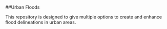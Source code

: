 ##Urban Floods

This repository is designed to give multiple options to create and enhance flood delineations in urban areas.
